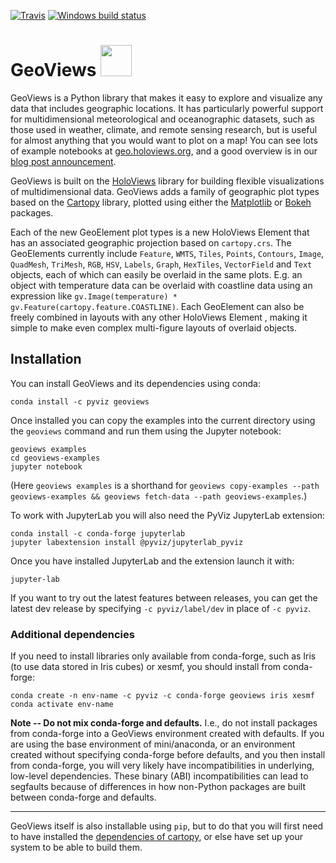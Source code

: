 [![Travis](https://api.travis-ci.org/pyviz/geoviews.svg?branch=master)](https://travis-ci.org/pyivz/geoviews)
[![Windows build status](https://ci.appveyor.com/api/projects/status/4yl8w4kie2m0xu1q/branch/master?svg=true)](https://ci.appveyor.com/project/pyviz/geoviews/branch/master)

<h1>
GeoViews <img src="/doc/_static/geoviews-logo.png" width="50" height="50">
</h1>

GeoViews is a Python library that makes it easy to explore and
visualize any data that includes geographic locations.  It has
particularly powerful support for multidimensional meteorological
and oceanographic datasets, such as those used in weather, climate,
and remote sensing research, but is useful for almost anything
that you would want to plot on a map!  You can see lots of example 
notebooks at [geo.holoviews.org](http://geo.holoviews.org), and a good 
overview is in our [blog post announcement](https://www.continuum.io/blog/developer-blog/introducing-geoviews).

GeoViews is built on the [HoloViews](http://holoviews.org) library for
building flexible visualizations of multidimensional data.  GeoViews
adds a family of geographic plot types based on the
[Cartopy](http://scitools.org.uk/cartopy) library, plotted using
either the [Matplotlib](http://matplotlib.org) or
[Bokeh](http://bokeh.pydata.org) packages.

Each of the new GeoElement plot types is a new HoloViews Element that
has an associated geographic projection based on ``cartopy.crs``. The
GeoElements currently include ``Feature``, ``WMTS``, ``Tiles``,
``Points``, ``Contours``, ``Image``, ``QuadMesh``, ``TriMesh``,
``RGB``, ``HSV``, ``Labels``, ``Graph``, ``HexTiles``, ``VectorField``
and ``Text`` objects, each of which can easily be overlaid in the same
plots. E.g. an object with temperature data can be overlaid with
coastline data using an expression like ``gv.Image(temperature) *
gv.Feature(cartopy.feature.COASTLINE)``. Each GeoElement can also be
freely combined in layouts with any other HoloViews Element , making
it simple to make even complex multi-figure layouts of overlaid
objects.

## Installation

You can install GeoViews and its dependencies using conda:
   
```
conda install -c pyviz geoviews
```

Once installed you can copy the examples into the current directory
using the ``geoviews`` command and run them using the Jupyter
notebook:

```
geoviews examples 
cd geoviews-examples
jupyter notebook
```

(Here `geoviews examples` is a shorthand for `geoviews copy-examples
--path geoviews-examples && geoviews fetch-data --path
geoviews-examples`.)

To work with JupyterLab you will also need the PyViz JupyterLab
extension:

```
conda install -c conda-forge jupyterlab
jupyter labextension install @pyviz/jupyterlab_pyviz
```

Once you have installed JupyterLab and the extension launch it with:

```
jupyter-lab
```

If you want to try out the latest features between releases, you can
get the latest dev release by specifying `-c pyviz/label/dev` in place
of `-c pyviz`.

### Additional dependencies

If you need to install libraries only available from conda-forge, such
as Iris (to use data stored in Iris cubes) or xesmf, you should
install from conda-forge:

```
conda create -n env-name -c pyviz -c conda-forge geoviews iris xesmf
conda activate env-name
```

**Note -- Do not mix conda-forge and defaults.** I.e., do not install
packages from conda-forge into a GeoViews environment created with
defaults. If you are using the base environment of mini/anaconda, or
an environment created without specifying conda-forge before defaults,
and you then install from conda-forge, you will very likely have
incompatibilities in underlying, low-level dependencies. These binary
(ABI) incompatibilities can lead to segfaults because of differences
in how non-Python packages are built between conda-forge and defaults.

-----

GeoViews itself is also installable using `pip`, but to do that you
will first need to have installed the [dependencies of cartopy](http://scitools.org.uk/cartopy/docs/v0.15/installing.html#requirements),
or else have set up your system to be able to build them.
